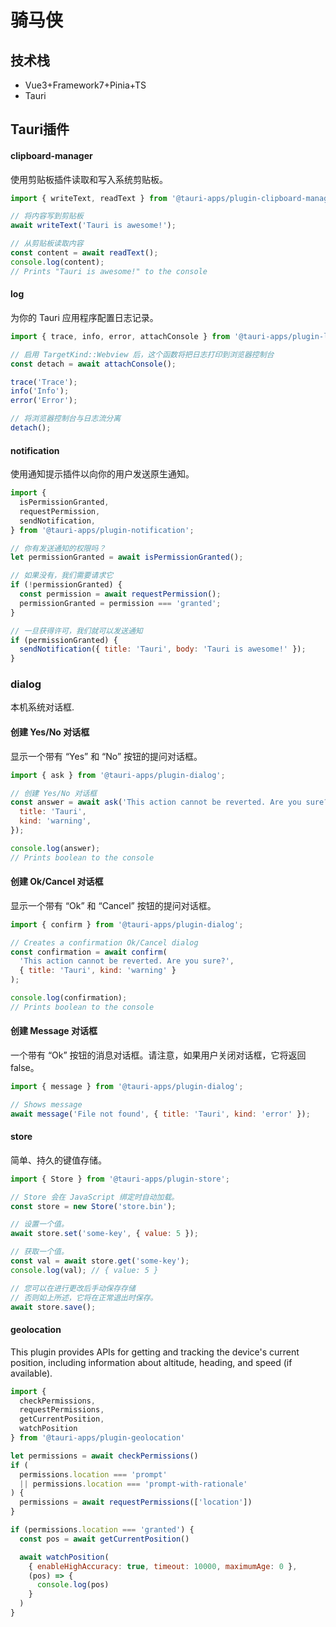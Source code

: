 # 骑马侠

## 技术栈
- Vue3+Framework7+Pinia+TS
- Tauri

## Tauri插件
#### clipboard-manager
使用剪贴板插件读取和写入系统剪贴板。
```javascript
import { writeText, readText } from '@tauri-apps/plugin-clipboard-manager';

// 将内容写到剪贴板
await writeText('Tauri is awesome!');

// 从剪贴板读取内容
const content = await readText();
console.log(content);
// Prints "Tauri is awesome!" to the console
```
#### log
为你的 Tauri 应用程序配置日志记录。
```javascript
import { trace, info, error, attachConsole } from '@tauri-apps/plugin-log';

// 启用 TargetKind::Webview 后，这个函数将把日志打印到浏览器控制台
const detach = await attachConsole();

trace('Trace');
info('Info');
error('Error');

// 将浏览器控制台与日志流分离
detach();
```
#### notification
使用通知提示插件以向你的用户发送原生通知。
```javascript
import {
  isPermissionGranted,
  requestPermission,
  sendNotification,
} from '@tauri-apps/plugin-notification';

// 你有发送通知的权限吗？
let permissionGranted = await isPermissionGranted();

// 如果没有，我们需要请求它
if (!permissionGranted) {
  const permission = await requestPermission();
  permissionGranted = permission === 'granted';
}

// 一旦获得许可，我们就可以发送通知
if (permissionGranted) {
  sendNotification({ title: 'Tauri', body: 'Tauri is awesome!' });
}
```
### dialog
本机系统对话框.
#### 创建 Yes/No 对话框
显示一个带有 “Yes” 和 “No” 按钮的提问对话框。
```javascript
import { ask } from '@tauri-apps/plugin-dialog';

// 创建 Yes/No 对话框
const answer = await ask('This action cannot be reverted. Are you sure?', {
  title: 'Tauri',
  kind: 'warning',
});

console.log(answer);
// Prints boolean to the console
```
#### 创建 Ok/Cancel 对话框
显示一个带有 “Ok” 和 “Cancel” 按钮的提问对话框。
```javascript
import { confirm } from '@tauri-apps/plugin-dialog';

// Creates a confirmation Ok/Cancel dialog
const confirmation = await confirm(
  'This action cannot be reverted. Are you sure?',
  { title: 'Tauri', kind: 'warning' }
);

console.log(confirmation);
// Prints boolean to the console
```
#### 创建 Message 对话框
一个带有 “Ok” 按钮的消息对话框。请注意，如果用户关闭对话框，它将返回 false。
```javascript
import { message } from '@tauri-apps/plugin-dialog';

// Shows message
await message('File not found', { title: 'Tauri', kind: 'error' });
```
#### store
简单、持久的键值存储。
```javascript
import { Store } from '@tauri-apps/plugin-store';

// Store 会在 JavaScript 绑定时自动加载。
const store = new Store('store.bin');

// 设置一个值。
await store.set('some-key', { value: 5 });

// 获取一个值。
const val = await store.get('some-key');
console.log(val); // { value: 5 }

// 您可以在进行更改后手动保存存储
// 否则如上所述，它将在正常退出时保存。
await store.save();
```
#### geolocation
This plugin provides APIs for getting and tracking the device's current position, including information about altitude, heading, and speed (if available).
```javascript
import {
  checkPermissions,
  requestPermissions,
  getCurrentPosition,
  watchPosition
} from '@tauri-apps/plugin-geolocation'

let permissions = await checkPermissions()
if (
  permissions.location === 'prompt'
  || permissions.location === 'prompt-with-rationale'
) {
  permissions = await requestPermissions(['location'])
}

if (permissions.location === 'granted') {
  const pos = await getCurrentPosition()

  await watchPosition(
    { enableHighAccuracy: true, timeout: 10000, maximumAge: 0 },
    (pos) => {
      console.log(pos)
    }
  )
}
```